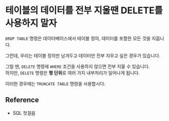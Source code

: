 # 테이블의 데이터를 전부 지울땐 DELETE를 사용하지 말자

`DROP TABLE` 명령은 데이터베이스에서 테이블 정의, 데이터를 포함한 모든 것을 지웁니다.

그런데, 우리는 테이블 정의만 남겨두고 데이터만 전부 지우고 싶은 경우가 있습니다.

그럴 땐, `DELETE` 명령에 `WHERE` 조건을 사용하지 않으면 전부 지울 수 있습니다.  
하지만, `DELETE` 명령은 **행 단위**로 여러 가지 내부처리가 일어나게 됩니다.

이러한 경우에는 `TRUNCATE TABLE` 명령을 사용합시다.

## Reference

- SQL 첫걸음
